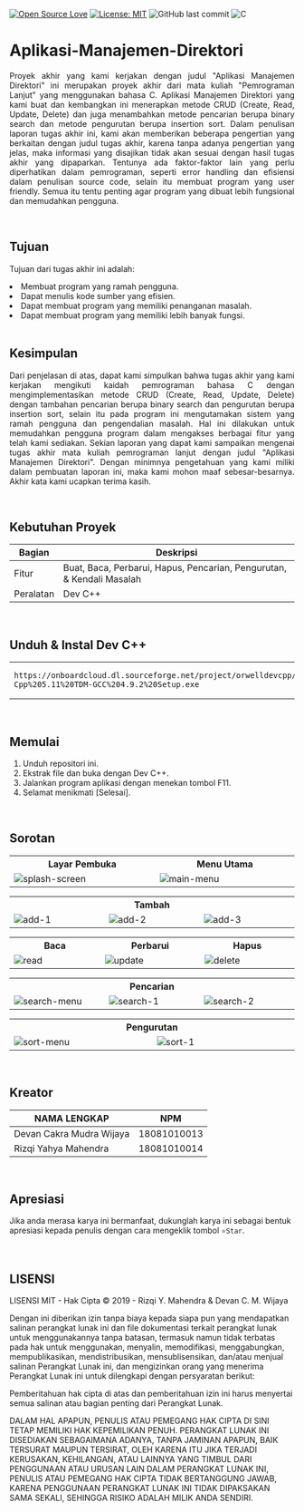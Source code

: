 [![Open Source Love](https://badges.frapsoft.com/os/v1/open-source.svg?style=flat)](https://github.com/ellerbrock/open-source-badges/)
[![License: MIT](https://img.shields.io/badge/License-MIT-green.svg)](https://opensource.org/licenses/MIT)
![GitHub last commit](https://img.shields.io/github/last-commit/yahyamahen/FP-Pemrograman-Lanjut)
![C](https://img.shields.io/badge/c%20-%2300599C.svg?&logo=c&logoColor=white)

# Aplikasi-Manajemen-Direktori
<p align="justify">
	Proyek akhir yang kami kerjakan dengan judul "Aplikasi Manajemen Direktori" ini merupakan proyek akhir dari mata kuliah "Pemrograman Lanjut" yang menggunakan bahasa C. Aplikasi Manajemen Direktori yang kami buat dan kembangkan ini menerapkan metode CRUD (Create, Read, Update, Delete) dan juga menambahkan metode pencarian berupa binary search dan metode pengurutan berupa insertion sort. Dalam penulisan laporan tugas akhir ini, kami akan memberikan beberapa pengertian yang berkaitan dengan judul tugas akhir, karena tanpa adanya pengertian yang jelas, maka informasi yang disajikan tidak akan sesuai dengan hasil tugas akhir yang dipaparkan. Tentunya ada faktor-faktor lain yang perlu diperhatikan dalam pemrograman, seperti error handling dan efisiensi dalam penulisan source code, selain itu membuat program yang user friendly. Semua itu tentu penting agar program yang dibuat lebih fungsional dan memudahkan pengguna.
</p>
<br>

## Tujuan
<p>Tujuan dari tugas akhir ini adalah:</p>
	<li>Membuat program yang ramah pengguna.</li>
	<li>Dapat menulis kode sumber yang efisien.</li>
	<li>Dapat membuat program yang memiliki penanganan masalah.</li>
	<li>Dapat membuat program yang memiliki lebih banyak fungsi.</li>

<br>

## Kesimpulan
<p align="justify">
	Dari penjelasan di atas, dapat kami simpulkan bahwa tugas akhir yang kami kerjakan mengikuti kaidah pemrograman bahasa C dengan mengimplementasikan metode CRUD (Create, Read, Update, Delete) dengan tambahan pencarian berupa binary search dan pengurutan berupa insertion sort, selain itu pada program ini mengutamakan sistem yang ramah pengguna dan pengendalian masalah. Hal ini dilakukan untuk memudahkan pengguna program dalam mengakses berbagai fitur yang telah kami sediakan. Sekian laporan yang dapat kami sampaikan mengenai tugas akhir mata kuliah pemrograman lanjut dengan judul "Aplikasi Manajemen Direktori". Dengan minimnya pengetahuan yang kami miliki dalam pembuatan laporan ini, maka kami mohon maaf sebesar-besarnya. Akhir kata kami ucapkan terima kasih.
</p>

<br>

## Kebutuhan Proyek
| Bagian | Deskripsi |
| --- | --- |
| Fitur | Buat, Baca, Perbarui, Hapus, Pencarian, Pengurutan, & Kendali Masalah |
| Peralatan | Dev C++ |

<br>

## Unduh & Instal Dev C++
<table><tr><td width="840">
	
```
https://onboardcloud.dl.sourceforge.net/project/orwelldevcpp/Setup%20Releases/Dev-Cpp%205.11%20TDM-GCC%204.9.2%20Setup.exe
```

</td></tr></table>

<br>

## Memulai
1. Unduh repositori ini.<br>
2. Ekstrak file dan buka dengan Dev C++.<br>
3. Jalankan program aplikasi dengan menekan tombol F11.<br>
4. Selamat menikmati [Selesai].

<br>

## Sorotan
<table>
<tr>
<th width="420">Layar Pembuka</th>
<th width="420">Menu Utama</th>
</tr>
<tr>
<td><img src="https://github.com/yahyamahen/FP-Pemrograman-Lanjut/assets/54527592/8e40f780-5b1e-4b59-a609-d7c407048f92" alt="splash-screen"></td>
<td><img src="https://github.com/yahyamahen/FP-Pemrograman-Lanjut/assets/54527592/50ce28a6-e827-4751-ae20-fa9e0bbe60fe" alt="main-menu"></td>
</tr>
</table>
<table>
<tr>
<th colspan="3">Tambah</th>
</tr>
<tr>
<td width="280"><img src="https://github.com/yahyamahen/FP-Pemrograman-Lanjut/assets/54527592/f7a9c47a-5d1c-422a-959d-4ec833466874" alt="add-1"></td>
<td width="280"><img src="https://github.com/yahyamahen/FP-Pemrograman-Lanjut/assets/54527592/1a7b8e9f-8de5-42e2-9b16-27545e951c1c" alt="add-2"></td>
<td width="280"><img src="https://github.com/yahyamahen/FP-Pemrograman-Lanjut/assets/54527592/5cb88617-bbc5-411b-ace0-0210816452c1" alt="add-3"></td>
</tr>
</table>
<table>
<tr>
<th width="280">Baca</th>
<th width="280">Perbarui</th>
<th width="280">Hapus</th>
</tr>
<tr>
<td><img src="https://github.com/yahyamahen/FP-Pemrograman-Lanjut/assets/54527592/9044d453-0cb1-47be-89d5-d03becbb2de0" alt="read"></td>
<td><img src="https://github.com/yahyamahen/FP-Pemrograman-Lanjut/assets/54527592/e12b449a-86d4-4112-be49-b20c1cdf4a38" alt="update"></td>
<td><img src="https://github.com/yahyamahen/FP-Pemrograman-Lanjut/assets/54527592/7be21983-f05b-41b0-92c5-ec0ccbd580ee" alt="delete"></td>
</tr>
</table>
<table>
<tr>
<th colspan="3">Pencarian</th>
</tr>
<tr>
<td width="280"><img src="https://github.com/yahyamahen/FP-Pemrograman-Lanjut/assets/54527592/2531ebbd-ffdc-4117-ad6b-923e536767ed" alt="search-menu"></td>
<td width="280"><img src="https://github.com/yahyamahen/FP-Pemrograman-Lanjut/assets/54527592/90fd35c4-8dfb-4db0-aa22-575f5b903820" alt="search-1"></td>
<td width="280"><img src="https://github.com/yahyamahen/FP-Pemrograman-Lanjut/assets/54527592/b8f054bd-639b-45ac-a17f-826b31a42e9e" alt="search-2"></td>
</tr>
</table>
<table>
<tr>
<th colspan="2">Pengurutan</th>
</tr>
<tr>
<td width="420"><img src="https://github.com/yahyamahen/FP-Pemrograman-Lanjut/assets/54527592/25ff6f97-dabc-4ddb-a9ce-5c878f916e17" alt="sort-menu"></td>
<td width="420"><img src="https://github.com/yahyamahen/FP-Pemrograman-Lanjut/assets/54527592/3d53ef50-2acb-4037-90c9-7efa5773d9d8" alt="sort-1"></td>
</tr>
</table>

<br>

## Kreator
| NAMA LENGKAP | NPM |
| --- | --- |
| Devan Cakra Mudra Wijaya | 18081010013 |
| Rizqi Yahya Mahendra | 18081010014 |

<br>

## Apresiasi
Jika anda merasa karya ini bermanfaat, dukunglah karya ini sebagai bentuk apresiasi kepada penulis dengan cara mengeklik tombol ``` ⭐Star ```.

<br>

## LISENSI 
LISENSI MIT - Hak Cipta © 2019 - Rizqi Y. Mahendra & Devan C. M. Wijaya

Dengan ini diberikan izin tanpa biaya kepada siapa pun yang mendapatkan salinan perangkat lunak ini dan file dokumentasi terkait perangkat lunak untuk menggunakannya tanpa batasan, termasuk namun tidak terbatas pada hak untuk menggunakan, menyalin, memodifikasi, menggabungkan, mempublikasikan, mendistribusikan, mensublisensikan, dan/atau menjual salinan Perangkat Lunak ini, dan mengizinkan orang yang menerima Perangkat Lunak ini untuk dilengkapi dengan persyaratan berikut:

Pemberitahuan hak cipta di atas dan pemberitahuan izin ini harus menyertai semua salinan atau bagian penting dari Perangkat Lunak.

DALAM HAL APAPUN, PENULIS ATAU PEMEGANG HAK CIPTA DI SINI TETAP MEMILIKI HAK KEPEMILIKAN PENUH. PERANGKAT LUNAK INI DISEDIAKAN SEBAGAIMANA ADANYA, TANPA JAMINAN APAPUN, BAIK TERSURAT MAUPUN TERSIRAT, OLEH KARENA ITU JIKA TERJADI KERUSAKAN, KEHILANGAN, ATAU LAINNYA YANG TIMBUL DARI PENGGUNAAN ATAU URUSAN LAIN DALAM PERANGKAT LUNAK INI, PENULIS ATAU PEMEGANG HAK CIPTA TIDAK BERTANGGUNG JAWAB, KARENA PENGGUNAAN PERANGKAT LUNAK INI TIDAK DIPAKSAKAN SAMA SEKALI, SEHINGGA RISIKO ADALAH MILIK ANDA SENDIRI.
